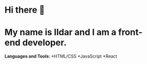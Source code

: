 # Hi there 👋 

# My name is Ildar and I am a front-end developer.
 
 **Languages and Tools:**
*HTML/CSS
*JavaScript
*React
<!--
**Ildar007/ildar007** is a ✨ _special_ ✨ repository because its `README.md` (this file) appears on your GitHub profile.

Here are some ideas to get you started:


      
- 🔭 I’m currently working on ...
- 🌱 I’m currently learning ...
- 👯 I’m looking to collaborate on ...
- 🤔 I’m looking for help with ...
- 💬 Ask me about ...
- 📫 How to reach me: ...
- 😄 Pronouns: ...
- ⚡ Fun fact: ...
-->
